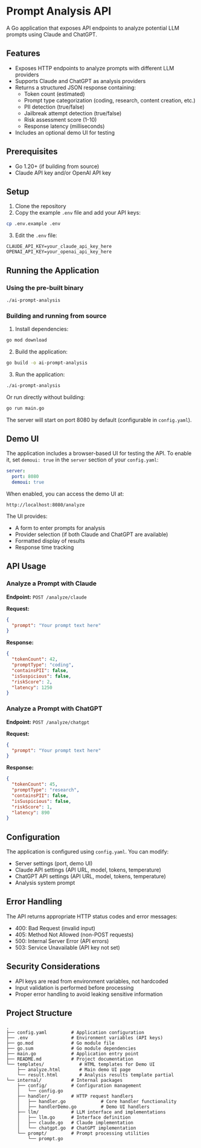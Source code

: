 # Prompt Analysis API

A Go application that exposes API endpoints to analyze potential LLM prompts using Claude and ChatGPT.

## Features

- Exposes HTTP endpoints to analyze prompts with different LLM providers
- Supports Claude and ChatGPT as analysis providers
- Returns a structured JSON response containing:
  - Token count (estimated)
  - Prompt type categorization (coding, research, content creation, etc.)
  - PII detection (true/false)
  - Jailbreak attempt detection (true/false)
  - Risk assessment score (1-10)
  - Response latency (milliseconds)
- Includes an optional demo UI for testing

## Prerequisites

- Go 1.20+ (if building from source)
- Claude API key and/or OpenAI API key

## Setup

1. Clone the repository
2. Copy the example `.env` file and add your API keys:

```bash
cp .env.example .env
```

3. Edit the `.env` file:

```
CLAUDE_API_KEY=your_claude_api_key_here
OPENAI_API_KEY=your_openai_api_key_here
```

## Running the Application

### Using the pre-built binary

```bash
./ai-prompt-analysis
```

### Building and running from source

1. Install dependencies:

```bash
go mod download
```

2. Build the application:

```bash
go build -o ai-prompt-analysis
```

3. Run the application:

```bash
./ai-prompt-analysis
```

Or run directly without building:

```bash
go run main.go
```

The server will start on port 8080 by default (configurable in `config.yaml`).

## Demo UI

The application includes a browser-based UI for testing the API. To enable it, set `demoui: true` in the `server` section of your `config.yaml`:

```yaml
server:
  port: 8080
  demoui: true
```

When enabled, you can access the demo UI at:

```
http://localhost:8080/analyze
```

The UI provides:

- A form to enter prompts for analysis
- Provider selection (if both Claude and ChatGPT are available)
- Formatted display of results
- Response time tracking

## API Usage

### Analyze a Prompt with Claude

**Endpoint:** `POST /analyze/claude`

**Request:**

```json
{
  "prompt": "Your prompt text here"
}
```

**Response:**

```json
{
  "tokenCount": 42,
  "promptType": "coding",
  "containsPII": false,
  "isSuspicious": false,
  "riskScore": 2,
  "latency": 1250
}
```

### Analyze a Prompt with ChatGPT

**Endpoint:** `POST /analyze/chatgpt`

**Request:**

```json
{
  "prompt": "Your prompt text here"
}
```

**Response:**

```json
{
  "tokenCount": 45,
  "promptType": "research",
  "containsPII": false,
  "isSuspicious": false,
  "riskScore": 1,
  "latency": 890
}
```

## Configuration

The application is configured using `config.yaml`. You can modify:

- Server settings (port, demo UI)
- Claude API settings (API URL, model, tokens, temperature)
- ChatGPT API settings (API URL, model, tokens, temperature)
- Analysis system prompt

## Error Handling

The API returns appropriate HTTP status codes and error messages:

- 400: Bad Request (invalid input)
- 405: Method Not Allowed (non-POST requests)
- 500: Internal Server Error (API errors)
- 503: Service Unavailable (API key not set)

## Security Considerations

- API keys are read from environment variables, not hardcoded
- Input validation is performed before processing
- Proper error handling to avoid leaking sensitive information

## Project Structure

```
.
├── config.yaml         # Application configuration
├── .env                # Environment variables (API keys)
├── go.mod              # Go module file
├── go.sum              # Go module dependencies
├── main.go             # Application entry point
├── README.md           # Project documentation
└── templates/             # HTML templates for Demo UI
    ├── analyze.html       # Main demo UI page
    └── result.html        # Analysis results template partial
└── internal/           # Internal packages
    ├── config/         # Configuration management
    │   └── config.go
    ├── handler/        # HTTP request handlers
    │   ├── handler.go             # Core handler functionality
    │   ├── handlerDemo.go         # Demo UI handlers
    ├── llm/            # LLM interface and implementations
    │   ├── llm.go      # Interface definition
    │   ├── claude.go   # Claude implementation
    │   └── chatgpt.go  # ChatGPT implementation
    └── prompt/         # Prompt processing utilities
        └── prompt.go
```
